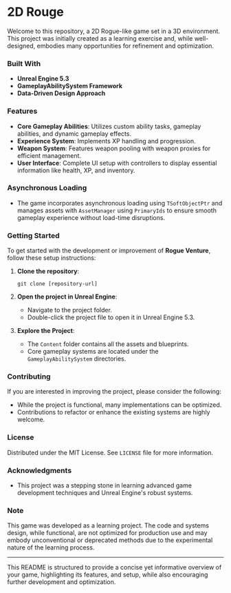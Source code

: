 
# 2D Rouge

Welcome to this repository, a 2D Rogue-like game set in a 3D environment. This project was initially created as a learning exercise and, while well-designed, embodies many opportunities for refinement and optimization. 

### Built With

- **Unreal Engine 5.3**
- **GameplayAbilitySystem Framework**
- **Data-Driven Design Approach**

### Features

- **Core Gameplay Abilities**: Utilizes custom ability tasks, gameplay abilities, and dynamic gameplay effects.
- **Experience System**: Implements XP handling and progression.
- **Weapon System**: Features weapon pooling with weapon proxies for efficient management.
- **User Interface**: Complete UI setup with controllers to display essential information like health, XP, and inventory.

### Asynchronous Loading

- The game incorporates asynchronous loading using `TSoftObjectPtr` and manages assets with `AssetManager` using `PrimaryIds` to ensure smooth gameplay experience without load-time disruptions.

### Getting Started

To get started with the development or improvement of **Rogue Venture**, follow these setup instructions:

1. **Clone the repository**:
   ```
   git clone [repository-url]
   ```
2. **Open the project in Unreal Engine**:
   - Navigate to the project folder.
   - Double-click the project file to open it in Unreal Engine 5.3.

3. **Explore the Project**:
   - The `Content` folder contains all the assets and blueprints.
   - Core gameplay systems are located under the `GameplayAbilitySystem` directories.

### Contributing

If you are interested in improving the project, please consider the following:
- While the project is functional, many implementations can be optimized.
- Contributions to refactor or enhance the existing systems are highly welcome.

### License

Distributed under the MIT License. See `LICENSE` file for more information.

### Acknowledgments

- This project was a stepping stone in learning advanced game development techniques and Unreal Engine's robust systems.

### Note

This game was developed as a learning project. The code and systems design, while functional, are not optimized for production use and may embody unconventional or deprecated methods due to the experimental nature of the learning process.

---

This README is structured to provide a concise yet informative overview of your game, highlighting its features, and setup, while also encouraging further development and optimization.
